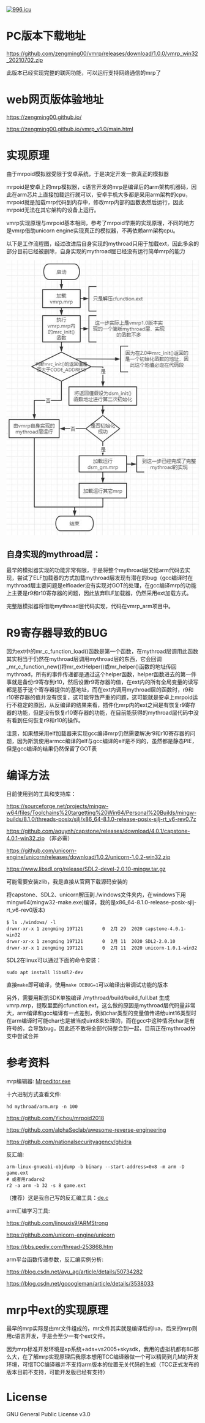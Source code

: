 <a href="https://996.icu"><img src="https://img.shields.io/badge/link-996.icu-red.svg" alt="996.icu" /></a>

# PC版本下载地址

https://github.com/zengming00/vmrp/releases/download/1.0.0/vmrp_win32_20210702.zip

此版本已经实现完整的联网功能，可以运行支持网络通信的mrp了

# web网页版体验地址

https://zengming00.github.io/

https://zengming00.github.io/vmrp_v1.0/main.html

# 实现原理

由于mrpoid模拟器受限于安卓系统，于是决定开发一款真正的模拟器

mrpoid是安卓上的mrp模拟器，c语言开发的mrp是编译后的arm架构机器码，因此在arm芯片上直接加载运行就可以，安卓手机大多都是采用arm架构的cpu，mrpoid就是加载mrp代码到内存中，修改mrp内部的函数表然后运行，因此mrpoid无法在其它架构的设备上运行。

vmrp实现原理与mrpoid基本相同，参考了mrpoid早期的实现原理，不同的地方是vmrp借助unicorn engine实现真正的模拟器，不再依赖arm架构cpu。

以下是工作流程图，经过改进后自身实现的mythroad只用于加载ext，因此多余的部分目前已经被删除，自身实现的mythroad层已经没有运行简单mrp的能力

![工作流程](/doc/images/2.0.jpg)

## 自身实现的mythroad层：

最早的模拟器实现的功能非常有限，于是将整个mythroad层交给arm代码去实现，尝试了ELF加载器的方式加载mythroad层发现有潜在的bug（gcc编译时在mythroad层主要问题是elfloader没有实现对GOT的处理，在gcc编译mrp的功能上主要是r9和r10寄存器的问题，因此放弃ELF加载器，仍然采用ext加载方式。

完整版模拟器将借助mythroad层代码实现，代码在vmrp_arm项目中。

# R9寄存器导致的BUG

因为ext中的mr_c_function_load()函数是第一个函数，在mythroad层调用此函数其实相当于仍然在mythroad层调用mythroad层的东西，它会回调_mr_c_function_new()将mr_extHelper()或mr_helper()函数的地址传回mythroad，所有的事件传递都是通过这个helper函数，helper函数进去的第一件事就是备份r9寄存到r10，然后设置r9寄存器的值，在ext内的所有全局变量的读写都是基于这个寄存器提供的基地址，而在ext内调用mythroad层的函数时，r9和r10寄存器的值并没有恢复，这可能导致严重的问题，这可能就是安卓上mrpoid运行不稳定的原因，从反编译的结果来看，插件化mrp内的ext之间是有恢复r9寄存器的功能，但是没有恢复r10寄存器的功能，在目前能获得的mythroad层代码中没有看到任何恢复r9和r10的操作。

注意，如果想采用elf加载器来实现gcc编译mrp仍然需要解决r9和r10寄存器的问题，因为斯凯使用armcc编译的elf与gcc编译的elf是不同的，虽然都是静态PIE，但是gcc编译的结果仍然保留了GOT表

# 编译方法

目前使用到的工具和支持库：

https://sourceforge.net/projects/mingw-w64/files/Toolchains%20targetting%20Win64/Personal%20Builds/mingw-builds/8.1.0/threads-posix/sjlj/x86_64-8.1.0-release-posix-sjlj-rt_v6-rev0.7z

https://github.com/aquynh/capstone/releases/download/4.0.1/capstone-4.0.1-win32.zip  （非必需）

https://github.com/unicorn-engine/unicorn/releases/download/1.0.2/unicorn-1.0.2-win32.zip

https://www.libsdl.org/release/SDL2-devel-2.0.10-mingw.tar.gz

可能需要安装zlib，我是直接从官网下载源码安装的

将capstone、SDL2、unicorn解压到./windows文件夹内，在windows下用mingw64(mingw32-make.exe)编译，我的是x86_64-8.1.0-release-posix-sjlj-rt_v6-rev0版本)
```
$ ls ./windows/ -l
drwxr-xr-x 1 zengming 197121       0  2月 29  2020 capstone-4.0.1-win32
drwxr-xr-x 1 zengming 197121       0  2月 11  2020 SDL2-2.0.10
drwxr-xr-x 1 zengming 197121       0  2月 11  2020 unicorn-1.0.1-win32
```

SDL2在linux可以通过下面的命令安装：
```
sudo apt install libsdl2-dev
```

直接`make`即可编译，使用`make DEBUG=1`可以编译出带调试功能的版本

另外，需要用斯凯SDK单独编译 /mythroad/build/build_full.bat 生成vmrp.mrp，提取里面的cfunction.ext，这么做的原因是mythroad层代码量非常大，arm编译和gcc编译有一点差别，例如char类型的变量值传递给uint16类型时在arm编译时可能char也是被当成uint8来处理的，而在gcc中这种情况char是有符号的，会导致bug，因此还不敢将全部代码整合到一起，目前正在mythroad分支中尝试合并

# 参考资料

mrp编辑器:  [Mrpeditor.exe](tool/Mrpeditor.exe)

十六进制方式查看文件:
```shell
hd mythroad/arm.mrp -n 100
```

https://github.com/Yichou/mrpoid2018

https://github.com/alphaSeclab/awesome-reverse-engineering

https://github.com/nationalsecurityagency/ghidra

反汇编: 
```
arm-linux-gnueabi-objdump -b binary --start-address=0x8 -m arm -D game.ext
# 或者用radare2
r2 -a arm -b 32 -s 8 game.ext
```
（推荐）这是我自己写的反汇编工具：[de.c](tool/de.c)


arm汇编学习工具:

https://github.com/linouxis9/ARMStrong

https://github.com/unicorn-engine/unicorn

https://bbs.pediy.com/thread-253868.htm


arm平台函数传递参数，反汇编实例分析:

https://blog.csdn.net/ayu_ag/article/details/50734282

https://blog.csdn.net/gooogleman/article/details/3538033

# mrp中ext的实现原理

最早的mrp实际是由mr文件组成的，mr文件其实就是编译后的lua，后来的mrp则用c语言开发，于是会至少一有个ext文件。

因为mrp标准开发环境是xp系统+ads+vs2005+skysdk，我用的虚拟机都有8G那么大，在了解mrp实现原理后我原本想用TCC编译器做一个可以精简到几M的开发环境，可惜TCC编译器并不支持arm版本的位置无关代码的生成（TCC正式发布的版本目前不支持，可能开发版已经有支持）


# License

GNU General Public License v3.0
